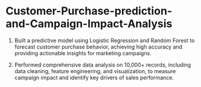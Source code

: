 # Customer-Purchase-prediction-and-Campaign-Impact-Analysis

1. Built a predictive model using Logistic Regression and Random Forest to forecast customer purchase behavior, achieving high accuracy and providing actionable insights for marketing campaigns.

2. Performed comprehensive data analysis on 10,000+ records, including data cleaning, feature engineering, and visualization, to measure campaign impact and identify key drivers of sales performance.
